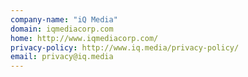```yaml
---
company-name: "iQ Media"
domain: iqmediacorp.com
home: http://www.iqmediacorp.com/
privacy-policy: http://www.iq.media/privacy-policy/
email: privacy@iq.media
---
```




